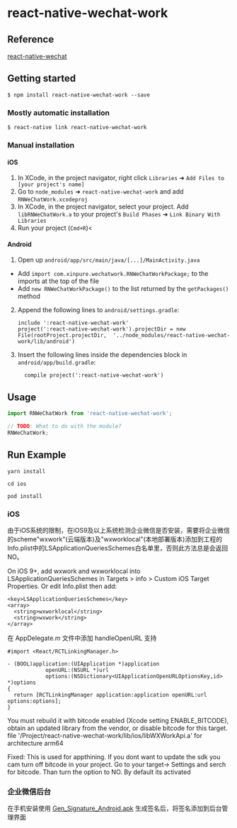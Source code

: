 
# react-native-wechat-work

## Reference

[react-native-wechat](https://github.com/yorkie/react-native-wechat)

## Getting started

`$ npm install react-native-wechat-work --save`

### Mostly automatic installation

`$ react-native link react-native-wechat-work`

### Manual installation


#### iOS

1. In XCode, in the project navigator, right click `Libraries` ➜ `Add Files to [your project's name]`
2. Go to `node_modules` ➜ `react-native-wechat-work` and add `RNWeChatWork.xcodeproj`
3. In XCode, in the project navigator, select your project. Add `libRNWeChatWork.a` to your project's `Build Phases` ➜ `Link Binary With Libraries`
4. Run your project (`Cmd+R`)<

#### Android

1. Open up `android/app/src/main/java/[...]/MainActivity.java`
  - Add `import com.xinpure.wechatwork.RNWeChatWorkPackage;` to the imports at the top of the file
  - Add `new RNWeChatWorkPackage()` to the list returned by the `getPackages()` method
2. Append the following lines to `android/settings.gradle`:
  	```
  	include ':react-native-wechat-work'
  	project(':react-native-wechat-work').projectDir = new File(rootProject.projectDir, 	'../node_modules/react-native-wechat-work/lib/android')
  	```
3. Insert the following lines inside the dependencies block in `android/app/build.gradle`:
  	```
      compile project(':react-native-wechat-work')
  	```


## Usage
```javascript
import RNWeChatWork from 'react-native-wechat-work';

// TODO: What to do with the module?
RNWeChatWork;
```

## Run Example

```
yarn install

cd ios

pod install
```

### iOS
由于iOS系统的限制，在iOS9及以上系统检测企业微信是否安装，需要将企业微信的scheme"wxwork"(云端版本)及"wxworklocal"(本地部署版本)添加到工程的Info.plist中的LSApplicationQueriesSchemes白名单里，否则此方法总是会返回NO。

On iOS 9+, add wxwork and wxworklocal into LSApplicationQueriesSchemes in Targets > info > Custom iOS Target Properties. Or edit Info.plist then add:

```
<key>LSApplicationQueriesSchemes</key>
<array>
  <string>wxworklocal</string>
  <string>wxwork</string>
</array>
```

在 AppDelegate.m 文件中添加 handleOpenURL 支持

```
#import <React/RCTLinkingManager.h>

- (BOOL)application:(UIApplication *)application
            openURL:(NSURL *)url
            options:(NSDictionary<UIApplicationOpenURLOptionsKey,id> *)options
{
  return [RCTLinkingManager application:application openURL:url options:options];
}
```

You must rebuild it with bitcode enabled (Xcode setting ENABLE_BITCODE), obtain an updated library from the vendor, or disable bitcode for this target. file '/Project/react-native-wechat-work/lib/ios/libWXWorkApi.a' for architecture arm64

Fixed: This is used for appthining. If you dont want to update the sdk you cam turn off bitcode in your project.
Go to your target-> Settings and serch for bitcode. Than turn the option to NO. By default its activated


### 企业微信后台

在手机安装使用 [Gen_Signature_Android.apk](http://dldir1.qq.com/qqcontacts/Gen_Signature_Android.apk) 生成签名后，将签名添加到后台管理界面
